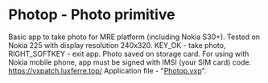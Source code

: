# Photop - Photo primitive
Basic app to take photo for MRE platform (including Nokia S30+). Tested on Nokia 225 with display resolution 240x320. KEY_OK - take photo, RIGHT_SOFTKEY - exit app. Photo saved on storage card. For using with Nokia mobile phone, app must be signed with IMSI (your SIM card) code. https://vxpatch.luxferre.top/
Application file - "[Photop.vxp](https://github.com/RDZDX/photop/blob/main/Photop.vxp?raw=true)".
